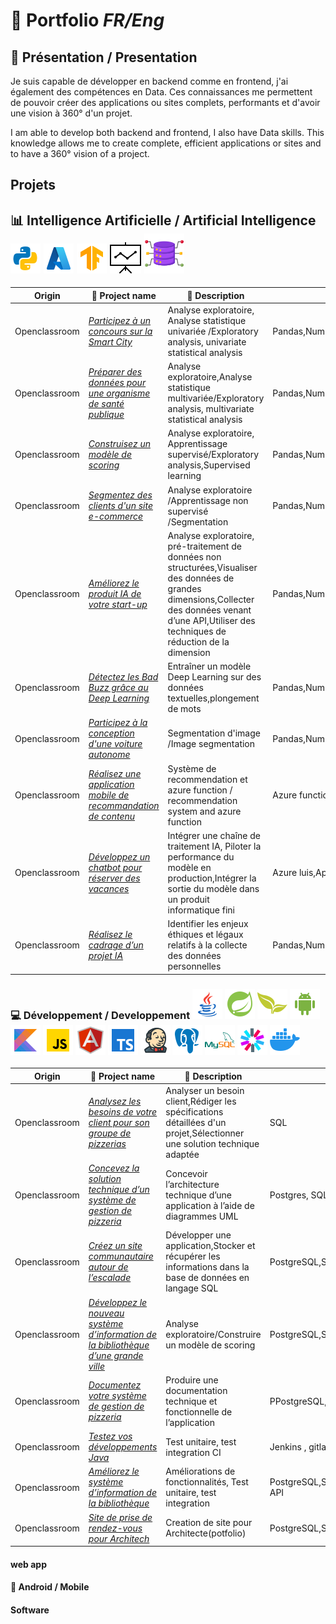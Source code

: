 # 💼 Portfolio <i>FR/Eng</i>
## 📃 Présentation / Presentation
 
Je suis capable de développer en backend comme en frontend, j'ai également des compétences en Data. Ces connaissances me permettent de pouvoir créer des applications ou sites complets, performants et d'avoir une vision à 360° d'un projet.

 

I am able to develop both backend and frontend, I also have Data skills. This knowledge allows me to create complete, efficient applications or sites and to have a 360° vision of a project.
## Projets
## 📊 Intelligence Artificielle  / Artificial Intelligence ![](icon/icons8-python-48.png) ![](icon/icons8-azur-48.png) ![](icon/icons8-tensorflow-48.png) ![](icon/icons8-statistiques-50.png) ![](icon/icons8-data-64.png)
 

|Origin| 📗 Project name                                                                              | 🎯 Description                                                                                                                                                                                           | Technologies                                       |    
|-------------|----------------------------------------------------------------------------------------------|----------------------------------------------------------------------------------------------------------------------------------------------------------------------------------------------------------|----------------------------------------------------|
| Openclassroom| [_Participez à un concours sur la Smart City_](Openclassrooms_IA/Projet_2)                   | Analyse exploratoire, Analyse statistique univariée /Exploratory analysis, univariate statistical analysis                                                                                               | Pandas,Numpy,Matplotlib,Seaborn,Scipy              |
| Openclassroom| [_Préparer des données pour une organisme de santé publique_](Openclassrooms_IA/Projet_3)    | Analyse exploratoire,Analyse statistique multivariée/Exploratory analysis, multivariate statistical analysis                                                                                             | Pandas,Numpy,Matplotlib,Seaborn,Scipy,Sklearn      |
| Openclassroom| [_Construisez un modèle de scoring_](Openclassrooms_IA/Projet_4)                             | Analyse exploratoire, Apprentissage supervisé/Exploratory analysis,Supervised learning                                                                                                                   | Pandas,Numpy,Matplotlib,Seaborn,Scipy,Sklearn,Dash |
| Openclassroom| [_Segmentez des clients d'un site e-commerce_](Openclassrooms_IA/Projet_5)                   | Analyse exploratoire /Apprentissage non supervisé /Segmentation                                                                                                                                          | Pandas,Numpy,Matplotlib,Seaborn,Scipy,Sklearn,Dash |
| Openclassroom| [_Améliorez le produit IA de votre start-up_](Openclassrooms_IA/Projet_6)                    | Analyse exploratoire, pré-traitement de données non structurées,Visualiser des données de grandes dimensions,Collecter des données venant d’une API,Utiliser des techniques de réduction de la dimension | Pandas,Numpy,Matplotlib,Seaborn,Scipy,Sklearn,Dash |
| Openclassroom| [_Détectez les Bad Buzz grâce au Deep Learning_](Openclassrooms_IA/Projet_7)                 | Entraîner un modèle Deep Learning sur des données textuelles,plongement de mots                                                                                                                          | Pandas,Numpy,Matplotlib,Seaborn,Scipy,Sklearn,Tensorflow |
| Openclassroom| [_Participez à la conception d'une voiture autonome_](Openclassrooms_IA/Projet_8)            | Segmentation d'image /Image segmentation                                                                                                                                                                 | Pandas,Numpy,Matplotlib,Seaborn,Scipy,Sklearn,Dash |
| Openclassroom| [_Réalisez une application mobile de recommandation de contenu_](Openclassrooms_IA/Projet_9) | Système de recommendation et azure function / recommendation system and azure function                                                                                                                   | Azure function,                                    |
| Openclassroom| [_Développez un chatbot pour réserver des vacances_](Openclassrooms_IA/Projet_10)            | Intégrer une chaîne de traitement IA, Piloter la performance du modèle en production,Intégrer la sortie du modèle dans un produit informatique fini                                                      | Azure luis,Application insight,Chatbot             |
| Openclassroom| [_Réalisez le cadrage d’un projet IA_](Openclassrooms_IA/Projet_11)                          | Identifier les enjeux éthiques et légaux relatifs à la collecte des données personnelles                                                                                                                 | Pandas,Numpy,Matplotlib,Seaborn,Scipy,Sklearn,Dash |

###  💻 Développement / Developpement ![](icon/icons8-logo-java-coffee-cup-48.png) ![](icon/icons8-logo-de-printemps-48.png) ![](icon/icons8-thymeleaf-48.png) ![](icon/icons8-android-os-48.png) ![](icon/icons8-kotlin-48.png) ![](icon/icons8-javascript-48.png) ![](icon/icons8-angularjs-48.png) ![](icon/icons8-typescript-48.png) ![](icon/icons8-jenkins-48.png) ![](icon/icons8-postgresql-48.png) ![](icon/icons8-logo-de-mysql-48.png) ![](icon/icons8-json-web-token-48.png) ![](icon/icons8-docker-48.png)

| Origin        | 📗 Project name                                                                                                     | 🎯 Description                                                                                                          | Technologies                                   |    
|---------------|---------------------------------------------------------------------------------------------------------------------|-------------------------------------------------------------------------------------------------------------------------|------------------------------------------------|
| Openclassroom | [_Analysez les besoins de votre client pour son groupe de pizzerias_](Openclassrooms_JAVA/Projet_4)                 | Analyser un besoin client,Rédiger les spécifications détaillées d'un projet,Sélectionner une solution technique adaptée | SQL                                            |
| Openclassroom | [_Concevez la solution technique d’un système de gestion de pizzeria_](Openclassrooms_JAVA/Projet_5)                | Concevoir l’architecture technique d’une application à l’aide de diagrammes UML                                         | Postgres, SQLArchitect                         |
| Openclassroom | [_Créez un site communautaire autour de l’escalade_](Openclassrooms_JAVA/Projet_6)                                  | Développer une application,Stocker et récupérer les informations dans la base de données en langage SQL                 | PostgreSQL,Spring,Thymeleaf,Hibernate          |
| Openclassroom | [_Développez le nouveau système d’information de la bibliothèque d’une grande ville_](Openclassrooms_JAVA/Projet_7) | Analyse exploratoire/Construire un modèle de scoring                                                                    | PostgreSQL,Spring,Thymeleaf,Hibernate          |
| Openclassroom | [_Documentez votre système de gestion de pizzeria_](Openclassrooms_JAVA/Projet_8)                                   | Produire une documentation technique et fonctionnelle de l’application                                                  | PPostgreSQL,Spring,Thymeleaf,Hibernate         |
| Openclassroom | [_Testez vos développements Java_](Openclassrooms_JAVA/Projet_9)                                                    | Test unitaire, test integration CI                                                                                      | Jenkins , gitlab, JACOCO, log4j,Junit,docker   |
| Openclassroom | [_Améliorez le système d’information de la bibliothèque_](Openclassrooms_JAVA/Projet_10)                            | Améliorations de fonctionnalités, Test unitaire, test integration                                                       | PostgreSQL,Spring,Thymeleaf,Hibernate,REST API |
| Openclassroom | [_Site de prise de rendez-vous pour Architech_](Openclassrooms_JAVA/Projet_12)                                      | Creation de site pour Architecte(potfolio)                                                                              | PostgreSQL,Spring,Thymeleaf,Hibernate          |

#### web app
#### 📱 Android / Mobile
#### Software

